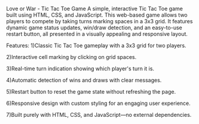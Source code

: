 Love or War - Tic Tac Toe Game
A simple, interactive Tic Tac Toe game built using HTML, CSS, and JavaScript. This web-based game allows two players to compete by taking turns marking spaces in a 3x3 grid. It features dynamic game status updates, win/draw detection, and an easy-to-use restart button, all presented in a visually appealing and responsive layout.

Features:
1)Classic Tic Tac Toe gameplay with a 3x3 grid for two players.

2)Interactive cell marking by clicking on grid spaces.

3)Real-time turn indication showing which player's turn it is.

4)Automatic detection of wins and draws with clear messages.

5)Restart button to reset the game state without refreshing the page.

6)Responsive design with custom styling for an engaging user experience.

7)Built purely with HTML, CSS, and JavaScript—no external dependencies.
